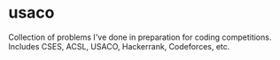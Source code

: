 # usaco

Collection of problems I've done in preparation for coding competitions. Includes CSES, ACSL, USACO, Hackerrank, Codeforces, etc.
